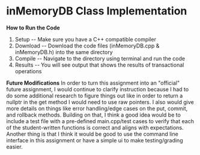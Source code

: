 # inMemoryDB Class Implementation

**How to Run the Code**
1. Setup -- Make sure you have a C++ compatible compiler
2. Download -- Download the code files (inMemoryDB.cpp & inMemoryDB.h) into the same directory
3. Compile -- Navigate to the directory using terminal and run the code
4. Results -- You will see output that shows the results of transactional operations

**Future Modifications**
In order to turn this assignment into an "official" future assignment, I would continue to clarify instruction because I had to do some 
additional research to figure things out like in order to return a nullptr in the get method I would need to use raw pointers. I also would give more
details on things like error handling/edge cases on the put, commit, and rollback methods. Building on that, I think a good idea would be to include a 
test file with a pre-defined main.cpp/test cases to verify that each of the student-written functions is correct and aligns with expectations. Another
thing is that I think it would be good to use the command line interface in this assignment or have a simple ui to make testing/grading easier.
